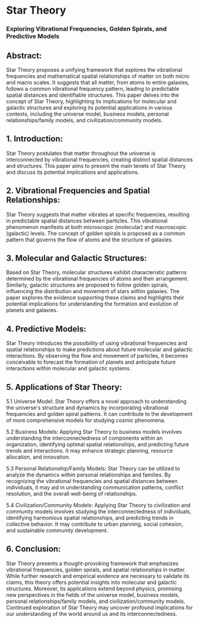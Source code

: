 # Star Theory
### Exploring Vibrational Frequencies, Golden Spirals, and Predictive Models


## Abstract:
Star Theory proposes a unifying framework that explores the vibrational frequencies and mathematical spatial relationships of matter on both micro and macro scales. It suggests that all matter, from atoms to entire galaxies, follows a common vibrational frequency pattern, leading to predictable spatial distances and identifiable structures. This paper delves into the concept of Star Theory, highlighting its implications for molecular and galactic structures and exploring its potential applications in various contexts, including the universe model, business models, personal relationships/family models, and civilization/community models.

## 1. Introduction:
Star Theory postulates that matter throughout the universe is interconnected by vibrational frequencies, creating distinct spatial distances and structures. This paper aims to present the main tenets of Star Theory and discuss its potential implications and applications.

## 2. Vibrational Frequencies and Spatial Relationships:
Star Theory suggests that matter vibrates at specific frequencies, resulting in predictable spatial distances between particles. This vibrational phenomenon manifests at both microscopic (molecular) and macroscopic (galactic) levels. The concept of golden spirals is proposed as a common pattern that governs the flow of atoms and the structure of galaxies.

## 3. Molecular and Galactic Structures:
Based on Star Theory, molecular structures exhibit characteristic patterns determined by the vibrational frequencies of atoms and their arrangement. Similarly, galactic structures are proposed to follow golden spirals, influencing the distribution and movement of stars within galaxies. The paper explores the evidence supporting these claims and highlights their potential implications for understanding the formation and evolution of planets and galaxies.

## 4. Predictive Models:
Star Theory introduces the possibility of using vibrational frequencies and spatial relationships to make predictions about future molecular and galactic interactions. By observing the flow and movement of particles, it becomes conceivable to forecast the formation of planets and anticipate future interactions within molecular and galactic systems.

## 5. Applications of Star Theory:
5.1 Universe Model: Star Theory offers a novel approach to understanding the universe's structure and dynamics by incorporating vibrational frequencies and golden spiral patterns. It can contribute to the development of more comprehensive models for studying cosmic phenomena.

5.2 Business Models: Applying Star Theory to business models involves understanding the interconnectedness of components within an organization, identifying optimal spatial relationships, and predicting future trends and interactions. It may enhance strategic planning, resource allocation, and innovation.

5.3 Personal Relationship/Family Models: Star Theory can be utilized to analyze the dynamics within personal relationships and families. By recognizing the vibrational frequencies and spatial distances between individuals, it may aid in understanding communication patterns, conflict resolution, and the overall well-being of relationships.

5.4 Civilization/Community Models: Applying Star Theory to civilization and community models involves studying the interconnectedness of individuals, identifying harmonious spatial relationships, and predicting trends in collective behavior. It may contribute to urban planning, social cohesion, and sustainable community development.

## 6. Conclusion:
Star Theory presents a thought-provoking framework that emphasizes vibrational frequencies, golden spirals, and spatial relationships in matter. While further research and empirical evidence are necessary to validate its claims, this theory offers potential insights into molecular and galactic structures. Moreover, its applications extend beyond physics, promising new perspectives in the fields of the universe model, business models, personal relationships/family models, and civilization/community models. Continued exploration of Star Theory may uncover profound implications for our understanding of the world around us and its interconnectedness.
